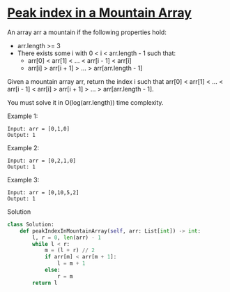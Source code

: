 # [Peak index in a Mountain Array](https://leetcode.com/problems/peak-index-in-a-mountain-array/description/)

An array arr a mountain if the following properties hold:

- arr.length >= 3
- There exists some i with 0 < i < arr.length - 1 such that:
    - arr[0] < arr[1] < ... < arr[i - 1] < arr[i] 
    - arr[i] > arr[i + 1] > ... > arr[arr.length - 1]

Given a mountain array arr, return the index i such that arr[0] < arr[1] < ... < arr[i - 1] < arr[i] > arr[i + 1] > ... > arr[arr.length - 1].

You must solve it in O(log(arr.length)) time complexity.

Example 1:
```
Input: arr = [0,1,0]
Output: 1
```
Example 2:
```
Input: arr = [0,2,1,0]
Output: 1
```
Example 3:
```
Input: arr = [0,10,5,2]
Output: 1
```
Solution
```python
class Solution:
    def peakIndexInMountainArray(self, arr: List[int]) -> int:
        l, r = 0, len(arr) - 1
        while l < r:
            m = (l + r) // 2
            if arr[m] < arr[m + 1]:
                l = m + 1
            else:
                r = m
        return l
```
